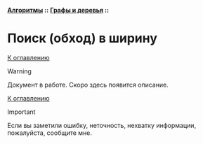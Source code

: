 **[Алгоритмы](../../README.md#algorithms) ::** 
**[Графы и деревья](../../README.md#algorithms-graph-or-tree) ::**
# Поиск (обход) в ширину

<!--

-->

[К оглавлению](../../README.md#algorithms-graph-or-tree)

> [!WARNING]
> Документ в работе. Скоро здесь появится описание.

[К оглавлению](../../README.md#algorithms-graph-or-tree)

> [!IMPORTANT]
> Если вы заметили ошибку, неточность, нехватку информации, пожалуйста, сообщите мне.
